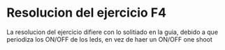 # Resolucion del ejercicio F4

La resolucion del ejercicio difiere con lo solitiado en la guia, debido a que periodiza los ON/OFF de los leds, en vez de haer un ON/OFF one shoot
 
